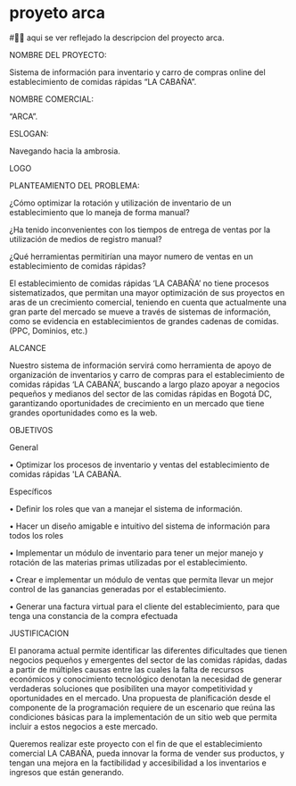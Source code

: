 # proyeto arca
#👨‍💻 aqui se ver reflejado la descripcion del proyecto arca.

NOMBRE DEL PROYECTO: 

Sistema de información para inventario y carro de compras online del establecimiento de comidas rápidas “LA CABAÑA”. 

NOMBRE COMERCIAL: 

“ARCA”. 

ESLOGAN:








Navegando hacia la ambrosia. 

LOGO

PLANTEAMIENTO DEL PROBLEMA:

¿Cómo optimizar la rotación y utilización de inventario de un establecimiento que lo maneja de forma manual? 

¿Ha tenido inconvenientes con los tiempos de entrega de ventas por la utilización de medios de registro manual? 

¿Qué herramientas permitirían una mayor numero de ventas en un establecimiento de comidas rápidas? 

El establecimiento de comidas rápidas ‘LA CABAÑA’ no tiene procesos sistematizados, que permitan una mayor optimización de sus proyectos en aras de un crecimiento comercial, teniendo en cuenta que actualmente una gran parte del mercado se mueve a través de sistemas de información, como se evidencia en establecimientos de grandes cadenas de comidas. (PPC, Dominios, etc.) 

 
ALCANCE 

Nuestro sistema de información servirá como herramienta de apoyo de organización de inventarios y carro de compras para el establecimiento de comidas rápidas ‘LA CABAÑA’, buscando a largo plazo apoyar a negocios pequeños y medianos del sector de las comidas rápidas en Bogotá DC, garantizando oportunidades de crecimiento en un mercado que tiene grandes oportunidades como es la web. 

OBJETIVOS 

General 

•  Optimizar los procesos de inventario y ventas del establecimiento de comidas rápidas 'LA CABAÑA.

Específicos

•  Definir los roles que van a manejar el sistema de información.

•  Hacer un diseño amigable e intuitivo del sistema de información para todos los roles

•  Implementar un módulo de inventario para tener un mejor manejo y rotación de las materias primas utilizadas por el establecimiento. 

•  Crear e implementar un módulo de ventas que permita llevar un mejor control de las ganancias generadas por el establecimiento. 

•  Generar una factura virtual para el cliente del establecimiento, para que tenga una constancia de la compra efectuada 

 
 
JUSTIFICACION 

El panorama actual permite identificar las diferentes dificultades que tienen negocios pequeños y emergentes del sector de las comidas rápidas, dadas a partir de múltiples causas entre las cuales la falta de recursos económicos y conocimiento tecnológico denotan la necesidad de generar verdaderas soluciones que posibiliten una mayor competitividad y oportunidades en el mercado. Una propuesta de planificación desde el componente de la programación requiere de un escenario que reúna las condiciones básicas para la implementación de un sitio web que permita incluir a estos negocios a este mercado. 

Queremos realizar este proyecto con el fin de que el establecimiento comercial LA CABAÑA, pueda innovar la forma de vender sus productos, y tengan una mejora en la factibilidad y accesibilidad a los inventarios e ingresos que están generando.
